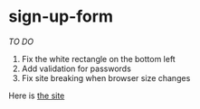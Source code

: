 # sign-up-form

*TO DO*
1. Fix the white rectangle on the bottom left
2. Add validation for passwords
3. Fix site breaking when browser size changes

Here is [the site](https://myshro.github.io/sign-up-form/)